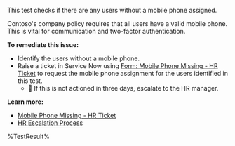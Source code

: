 This test checks if there are any users without a mobile phone assigned.

Contoso's company policy requires that all users have a valid mobile phone. This is vital for communication and two-factor authentication.

**To remediate this issue:**

- Identify the users without a mobile phone.
- Raise a ticket in Service Now using [Form: Mobile Phone Missing - HR Ticket](https://contoso.service-now.com/mobilephonemissing) to request the mobile phone assignment for the users identified in this test.
  - 🔺 If this is not actioned in three days, escalate to the HR manager.

**Learn more:**

- [Mobile Phone Missing - HR Ticket](https://contoso.service-now.com/mobilephonemissing)
- [HR Escalation Process](https://contoso.service-now.com/hrescalation)

<!--- Results --->
%TestResult%